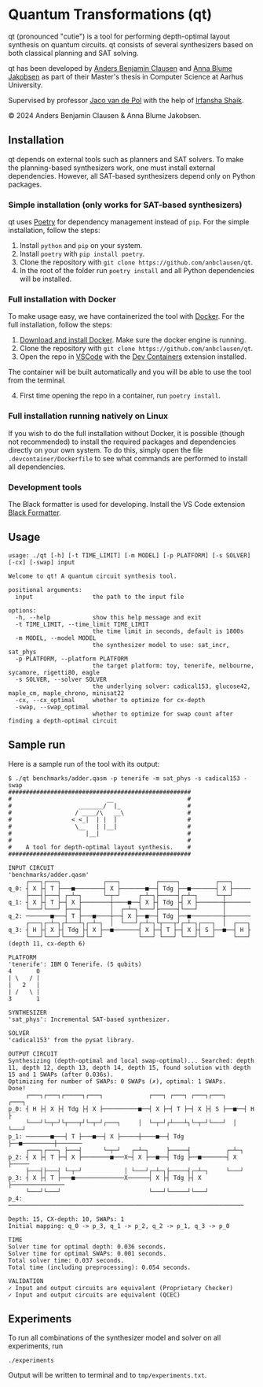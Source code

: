 # Quantum Transformations (qt)          

qt (pronounced "cutie") is a tool for performing depth-optimal layout synthesis on quantum circuits. qt consists of several synthesizers based on both classical planning and SAT solving.

qt has been developed by [Anders Benjamin Clausen](https://github.com/anbclausen) and [Anna Blume Jakobsen](https://github.com/AnnaBlume99) as part of their Master's thesis in Computer Science at Aarhus University. 

Supervised by professor [Jaco van de Pol](https://www.au.dk/en/jaco@cs.au.dk) with the help of [Irfansha Shaik](https://github.com/irfansha).

© 2024 Anders Benjamin Clausen & Anna Blume Jakobsen.

## Installation

qt depends on external tools such as planners and SAT solvers. To make the planning-based synthesizers work, one must install external dependencies. However, all SAT-based synthesizers depend only on Python packages.

### Simple installation (only works for SAT-based synthesizers)

qt uses [Poetry](https://python-poetry.org) for dependency management instead of `pip`. For the simple installation, follow the steps:

1. Install `python` and `pip` on your system.
2. Install `poetry` with `pip install poetry`.
3. Clone the repository with `git clone https://github.com/anbclausen/qt`.
4. In the root of the folder run `poetry install` and all Python dependencies will be installed.

### Full installation with Docker

To make usage easy, we have containerized the tool with [Docker](https://www.docker.com/products/docker-desktop/). For the full installation, follow the steps:

1. [Download and install Docker](https://docs.docker.com/engine/install/). Make sure the docker engine is running.
2. Clone the repository with `git clone https://github.com/anbclausen/qt`.
3. Open the repo in [VSCode](https://code.visualstudio.com/) with the [Dev Containers](https://marketplace.visualstudio.com/items?itemName=ms-vscode-remote.remote-containers) extension installed. 

The container will be built automatically and you will be able to use the tool from the terminal.

4. First time opening the repo in a container, run `poetry install`.

### Full installation running natively on Linux

If you wish to do the full installation without Docker, it is possible (though not recommended) to install the required packages and dependencies directly on your own system. To do this, simply open the file `.devcontainer/Dockerfile` to see what commands are performed to install all dependencies.

### Development tools

The Black formatter is used for developing. Install the VS Code extension [Black Formatter](https://marketplace.visualstudio.com/items?itemName=ms-python.black-formatter).

## Usage

```
usage: ./qt [-h] [-t TIME_LIMIT] [-m MODEL] [-p PLATFORM] [-s SOLVER] [-cx] [-swap] input

Welcome to qt! A quantum circuit synthesis tool.

positional arguments:
  input                 the path to the input file

options:
  -h, --help            show this help message and exit
  -t TIME_LIMIT, --time_limit TIME_LIMIT
                        the time limit in seconds, default is 1800s
  -m MODEL, --model MODEL
                        the synthesizer model to use: sat_incr, sat_phys
  -p PLATFORM, --platform PLATFORM
                        the target platform: toy, tenerife, melbourne, sycamore, rigetti80, eagle
  -s SOLVER, --solver SOLVER
                        the underlying solver: cadical153, glucose42, maple_cm, maple_chrono, minisat22
  -cx, --cx_optimal     whether to optimize for cx-depth
  -swap, --swap_optimal
                        whether to optimize for swap count after finding a depth-optimal circuit
```

## Sample run

Here is a sample run of the tool with its output:

```
$ ./qt benchmarks/adder.qasm -p tenerife -m sat_phys -s cadical153 -swap
####################################################
#                           __                     #
#                   _______/  |_                   #
#                  / ____/\   __\                  #
#                 < <_|  | |  |                    #
#                  \__   | |__|                    #
#                     |__|                         #
#                                                  #
#    A tool for depth-optimal layout synthesis.    #
####################################################

INPUT CIRCUIT
'benchmarks/adder.qasm'
     ┌───┐┌───┐            ┌───┐          ┌─────┐          ┌───┐     
q_0: ┤ X ├┤ T ├───■────────┤ X ├───────■──┤ Tdg ├──■───────┤ X ├─────
     ├───┤├───┤ ┌─┴─┐      └─┬─┘     ┌─┴─┐├─────┤┌─┴─┐     └─┬─┘     
q_1: ┤ X ├┤ T ├─┤ X ├────────┼────■──┤ X ├┤ Tdg ├┤ X ├───────┼───────
     └───┘└───┘ ├───┤        │  ┌─┴─┐└───┘├─────┤└───┘       │       
q_2: ───────■───┤ T ├───■────┼──┤ X ├──■──┤ Tdg ├──■─────────┼───────
     ┌───┐┌─┴─┐┌┴───┴┐┌─┴─┐  │  └───┘┌─┴─┐└┬───┬┘┌─┴─┐┌───┐  │  ┌───┐
q_3: ┤ H ├┤ X ├┤ Tdg ├┤ X ├──■───────┤ X ├─┤ T ├─┤ X ├┤ S ├──■──┤ H ├
     └───┘└───┘└─────┘└───┘          └───┘ └───┘ └───┘└───┘     └───┘
(depth 11, cx-depth 6)

PLATFORM
'tenerife': IBM Q Tenerife. (5 qubits)
4       0
| \   / |
|   2   |
| /   \ |
3       1

SYNTHESIZER
'sat_phys': Incremental SAT-based synthesizer.

SOLVER
'cadical153' from the pysat library.

OUTPUT CIRCUIT
Synthesizing (depth-optimal and local swap-optimal)... Searched: depth 11, depth 12, depth 13, depth 14, depth 15, found solution with depth 15 and 1 SWAPs (after 0.036s).
Optimizing for number of SWAPs: 0 SWAPs (✗), optimal: 1 SWAPs.
Done!
     ┌───┐┌───┐┌─────┐┌───┐             ┌───┐ ┌───┐ ┌───┐┌───┐     ┌───┐
p_0: ┤ H ├┤ X ├┤ Tdg ├┤ X ├──────────■──┤ X ├─┤ T ├─┤ X ├┤ S ├──■──┤ H ├
     └───┘└─┬─┘└┬───┬┘└─┬─┘┌───┐     │  └─┬─┘┌┴───┴┐└─┬─┘└───┘  │  └───┘
p_1: ───────■───┤ T ├───■──┤ X ├─────┼────■──┤ Tdg ├──■─────────┼───────
     ┌───┐┌───┐ ├───┤      └─┬─┘   ┌─┴─┐     ├─────┤          ┌─┴─┐     
p_2: ┤ X ├┤ T ├─┤ X ├────────■───X─┤ X ├──■──┤ Tdg ├──■───────┤ X ├─────
     ├───┤├───┤ └─┬─┘            │ └───┘┌─┴─┐├─────┤┌─┴─┐     └───┘     
p_3: ┤ X ├┤ T ├───■──────────────X──────┤ X ├┤ Tdg ├┤ X ├───────────────
     └───┘└───┘                         └───┘└─────┘└───┘               
p_4: ───────────────────────────────────────────────────────────────────
                                                                        
Depth: 15, CX-depth: 10, SWAPs: 1
Initial mapping: q_0 -> p_3, q_1 -> p_2, q_2 -> p_1, q_3 -> p_0

TIME
Solver time for optimal depth: 0.036 seconds.
Solver time for optimal SWAPs: 0.001 seconds.
Total solver time: 0.037 seconds.
Total time (including preprocessing): 0.054 seconds.

VALIDATION
✓ Input and output circuits are equivalent (Proprietary Checker)
✓ Input and output circuits are equivalent (QCEC)
```

## Experiments

To run all combinations of the synthesizer model and solver on all experiments, run

```
./experiments
```

Output will be written to terminal and to `tmp/experiments.txt`.
